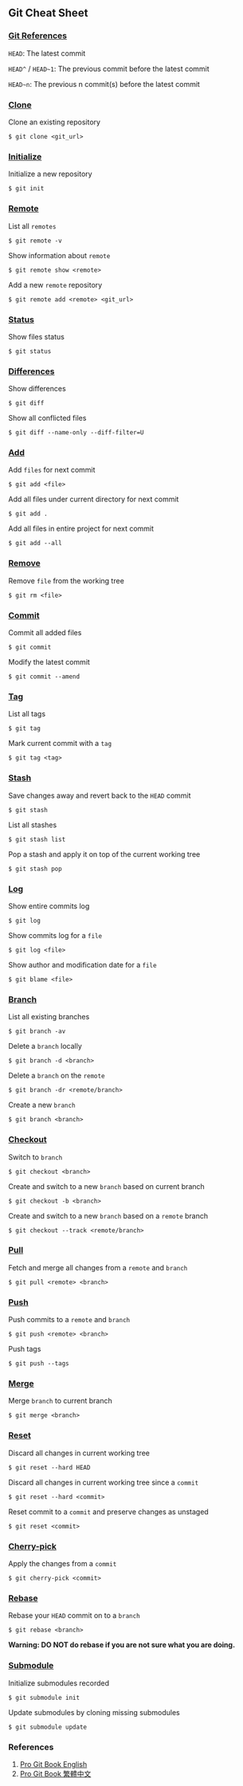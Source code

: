 ## Git Cheat Sheet

### [Git References](https://git-scm.com/book/en/v2/Git-Internals-Git-References)

`HEAD`: The latest commit

`HEAD^` / `HEAD~1`: The previous commit before the latest commit

`HEAD~n`: The previous n commit(s) before the latest commit

### [Clone](https://git-scm.com/docs/git-clone)

Clone an existing repository

```
$ git clone <git_url>
```

### [Initialize](https://git-scm.com/docs/git-init)

Initialize a new repository

```
$ git init
```

### [Remote](https://git-scm.com/docs/git-remote)

List all `remotes`

```
$ git remote -v
```

Show information about `remote`

```
$ git remote show <remote>
```

Add a new `remote` repository

```
$ git remote add <remote> <git_url>
```

### [Status](https://git-scm.com/docs/git-status)

Show files status

```
$ git status
```

### [Differences](https://git-scm.com/docs/git-diff)

Show differences

```
$ git diff
```

Show all conflicted files

```
$ git diff --name-only --diff-filter=U
```


### [Add](https://git-scm.com/docs/git-add)

Add `files` for next commit

```
$ git add <file>
```

Add all files under current directory for next commit

```
$ git add .
```

Add all files in entire project for next commit

```
$ git add --all
```

### [Remove](https://git-scm.com/docs/git-rm)

Remove `file` from the working tree

```
$ git rm <file>
```

### [Commit](https://git-scm.com/docs/git-commit)

Commit all added files

```
$ git commit
```

Modify the latest commit

```
$ git commit --amend
```

### [Tag](https://git-scm.com/docs/git-tag)

List all tags

```
$ git tag
```

Mark current commit with a `tag`

```
$ git tag <tag>
```

### [Stash](https://git-scm.com/docs/git-stash)

Save changes away and revert back to the `HEAD` commit

```
$ git stash
```

List all stashes

```
$ git stash list
```

Pop a stash and apply it on top of the current working tree

```
$ git stash pop
```

### [Log](https://git-scm.com/docs/git-log)

Show entire commits log

```
$ git log
```

Show commits log for a `file`

```
$ git log <file>
```

Show author and modification date for a `file`

```
$ git blame <file>
```

### [Branch](https://git-scm.com/docs/git-branch)

List all existing branches

```
$ git branch -av
```

Delete a `branch` locally

```
$ git branch -d <branch>
```

Delete a `branch` on the `remote`

```
$ git branch -dr <remote/branch>
```

Create a new `branch`

```
$ git branch <branch>
```

### [Checkout](https://git-scm.com/docs/git-checkout)

Switch to `branch`

```
$ git checkout <branch>
```

Create and switch to a new `branch` based on current branch

```
$ git checkout -b <branch>
```

Create and switch to a new `branch` based on a `remote` branch

```
$ git checkout --track <remote/branch>
```

### [Pull](https://git-scm.com/docs/git-pull)

Fetch and merge all changes from a `remote` and `branch`

```
$ git pull <remote> <branch>
```

### [Push](https://git-scm.com/docs/git-push)

Push commits to a `remote` and `branch`

```
$ git push <remote> <branch>
```

Push tags

```
$ git push --tags
```

### [Merge](https://git-scm.com/docs/git-merge)

Merge `branch` to current branch

```
$ git merge <branch>
```

### [Reset](https://git-scm.com/docs/git-reset)

Discard all changes in current working tree

```
$ git reset --hard HEAD
```

Discard all changes in current working tree since a `commit`

```
$ git reset --hard <commit>
```

Reset commit to a `commit` and preserve changes as unstaged

```
$ git reset <commit>
```

### [Cherry-pick](https://git-scm.com/docs/git-cherry-pick)

Apply the changes from a `commit`

```
$ git cherry-pick <commit>
```

### [Rebase](https://git-scm.com/docs/git-rebase)

Rebase your `HEAD` commit on to a `branch`

```
$ git rebase <branch>
```

**Warning: DO NOT do rebase if you are not sure what you are doing.**

### [Submodule](https://git-scm.com/docs/git-submodule)

Initialize submodules recorded

```
$ git submodule init
```

Update submodules by cloning missing submodules

```
$ git submodule update
```

### References

1. [Pro Git Book English](https://git-scm.com/book/en/v2)
2. [Pro Git Book 繁體中文](https://git-scm.com/book/zh-tw/v1)
